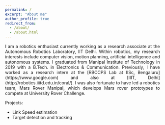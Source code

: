 ```yaml
---
permalink: /
excerpt: "About me"
author_profile: true
redirect_from: 
  - /about/
  - /about.html
---
```

<p align="justify">
I am a robotics enthusiast currently working as a research associate at the Autonomous Robotics Laboratory, IIT Delhi. Within robotics, my research interests include computer vision, motion planning, artificial intelligence and autonomous systems. I graduated from Manipal Institute of Technology in 2019 with a B.Tech. in Electronics & Communication. Previously, I have worked as a research intern at the [RBCCPS Lab at IISc, Bengaluru](https://www.google.com) and also at [IIIT, Delhi](http://robotics.iiitd.edu.in/coral/). I was also fortunate to have led a robotics team, Mars Rover Manipal, which develops Mars rover prototypes to compete at University Rover Challenge. 
</p>


Projects:

- Link Speed estimation
- Target detection and tracking



